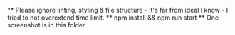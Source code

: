 ** Please ignore linting, styling & file structure - it's far from ideal I know - I tried to not overextend time limit.
** npm install && npm run start
** One screenshot is in this folder